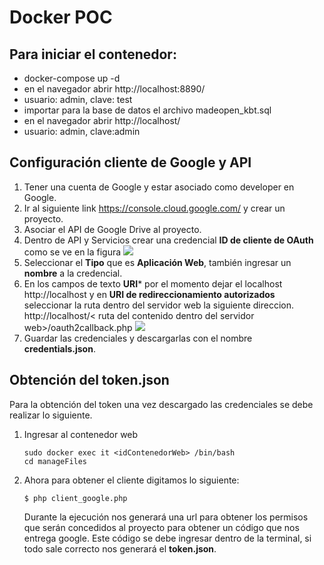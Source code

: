 # Docker POC

## Para iniciar el contenedor:

- docker-compose up -d
- en el navegador abrir http://localhost:8890/
- usuario: admin, clave: test
- importar para la base de datos el archivo madeopen_kbt.sql
- en el navegador abrir http://localhost/
- usuario: admin, clave:admin

## Configuración cliente de Google y API

1. Tener una cuenta de Google y estar asociado como developer en Google.
2. Ir al siguiente link https://console.cloud.google.com/ y crear un proyecto.
3. Asociar el API de Google Drive al proyecto.
4. Dentro de API y Servicios crear una credencial **ID de cliente de OAuth** como se ve en la figura 
![](https://imgur.com/PY9xPKU.png)
5. Seleccionar el **Tipo** que es **Aplicación Web**, también ingresar un **nombre** a la credencial.
6. En los campos de texto **URI*** por el momento dejar el localhost http://localhost y en **URI de redireccionamiento autorizados** seleccionar la ruta dentro del servidor web la siguiente direccion. http://localhost/< ruta del contenido dentro del servidor web>/oauth2callback.php
![](https://imgur.com/JANXM2V.png)
7. Guardar las credenciales y descargarlas con el nombre **credentials.json**.

## Obtención del token.json

Para la obtención del token una vez descargado las credenciales se debe realizar lo siguiente.
1. Ingresar al contenedor web
    ```
    sudo docker exec it <idContenedorWeb> /bin/bash
    cd manageFiles
    ``` 
2. Ahora para obtener el cliente digitamos lo siguiente: 
    ```
    $ php client_google.php
    ```
    Durante la ejecución nos generará una url para obtener los permisos que serán concedidos al proyecto para obtener un código que nos entrega google. Este código se debe ingresar dentro de la terminal, si todo sale correcto nos generará el **token.json**.